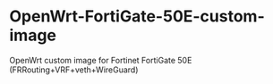 # OpenWrt-FortiGate-50E-custom-image
OpenWrt custom image for Fortinet FortiGate 50E (FRRouting+VRF+veth+WireGuard)
